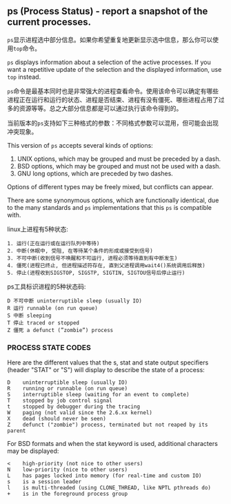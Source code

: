 ## ps (Process Status) - report a snapshot of the current processes.

`ps`显示进程选中部分信息。如果你希望重复地更新显示选中信息，那么你可以使用`top`命令。

`ps` displays information about a selection of the active processes.  If you want a repetitive update of the selection and the displayed information, use `top` instead.

`ps`命令是最基本同时也是非常强大的进程查看命令。使用该命令可以确定有哪些进程正在运行和运行的状态、进程是否结束、进程有没有僵死、哪些进程占用了过多的资源等等。总之大部分信息都是可以通过执行该命令得到的。

当前版本的`ps`支持如下三种格式的参数：不同格式参数可以混用，但可能会出现冲突现象。

This version of `ps` accepts several kinds of options:

1. UNIX options, which may be grouped and must be preceded by a dash.
2. BSD options, which may be grouped and must not be used with a dash.
3. GNU long options, which are preceded by two dashes.

Options of different types may be freely mixed, but conflicts can appear.

There are some synonymous options, which are functionally identical, due to the many standards and `ps` implementations that this `ps` is compatible with.

linux上进程有5种状态: 

```
1. 运行(正在运行或在运行队列中等待) 
2. 中断(休眠中, 受阻, 在等待某个条件的形成或接受到信号) 
3. 不可中断(收到信号不唤醒和不可运行, 进程必须等待直到有中断发生) 
4. 僵死(进程已终止, 但进程描述符存在, 直到父进程调用wait4()系统调用后释放) 
5. 停止(进程收到SIGSTOP, SIGSTP, SIGTIN, SIGTOU信号后停止运行)
```
 
ps工具标识进程的5种状态码: 

```
D 不可中断 uninterruptible sleep (usually IO) 
R 运行 runnable (on run queue) 
S 中断 sleeping 
T 停止 traced or stopped 
Z 僵死 a defunct (”zombie”) process
```

### PROCESS STATE CODES

Here are the different values that the s, stat and state output specifiers (header "STAT" or "S") will display to describe the state of a process:

```
D    uninterruptible sleep (usually IO)
R    running or runnable (on run queue)
S    interruptible sleep (waiting for an event to complete)
T    stopped by job control signal
t    stopped by debugger during the tracing
W    paging (not valid since the 2.6.xx kernel)
X    dead (should never be seen)
Z    defunct ("zombie") process, terminated but not reaped by its parent
```

For BSD formats and when the stat keyword is used, additional characters may be displayed:

```
<    high-priority (not nice to other users)
N    low-priority (nice to other users)
L    has pages locked into memory (for real-time and custom IO)
s    is a session leader
l    is multi-threaded (using CLONE_THREAD, like NPTL pthreads do)
+    is in the foreground process group
```

